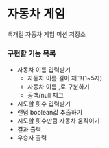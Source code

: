 # 자동차 게임

백개길 자동차 게임 미션 저장소

### 구현할 기능 목록

- 자동차 이름 입력받기
    - 자동차 이름 길이 체크(1~5자)
    - 자동차 이름 ,로 구분하기
    - 공백/null 체크
- 시도할 횟수 입력받기
- 랜덤 boolean값 추출하기
- 시도할 횟수만큼 자동차 움직이기
- 결과 출력
- 우승자 출력
